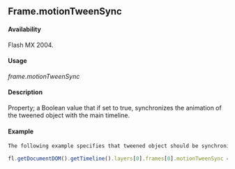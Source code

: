 ## Frame.motionTweenSync

#### Availability

Flash MX 2004.

#### Usage

*frame.motionTweenSync*

#### Description

Property; a Boolean value that if set to true, synchronizes the animation of the tweened object with the main timeline.

#### Example

```javascript
The following example specifies that tweened object should be synchronized with the timeline:

fl.getDocumentDOM().getTimeline().layers[0].frames[0].motionTweenSync = true;

```
